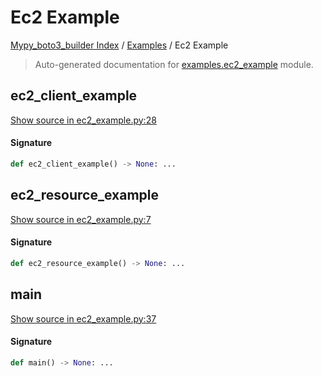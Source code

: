 # Ec2 Example

[Mypy_boto3_builder Index](../README.md#mypy_boto3_builder-index) /
[Examples](./index.md#examples) /
Ec2 Example

> Auto-generated documentation for [examples.ec2_example](https://github.com/youtype/mypy_boto3_builder/blob/main/examples/ec2_example.py) module.

## ec2_client_example

[Show source in ec2_example.py:28](https://github.com/youtype/mypy_boto3_builder/blob/main/examples/ec2_example.py#L28)

#### Signature

```python
def ec2_client_example() -> None: ...
```



## ec2_resource_example

[Show source in ec2_example.py:7](https://github.com/youtype/mypy_boto3_builder/blob/main/examples/ec2_example.py#L7)

#### Signature

```python
def ec2_resource_example() -> None: ...
```



## main

[Show source in ec2_example.py:37](https://github.com/youtype/mypy_boto3_builder/blob/main/examples/ec2_example.py#L37)

#### Signature

```python
def main() -> None: ...
```
